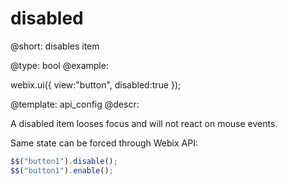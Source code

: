 disabled
=============


@short: disables item
	

@type:  bool
@example:

webix.ui({
    view:"button",
    disabled:true
});

@template:	api_config
@descr:

A disabled item looses  focus and will not react on mouse events. 

Same state can be forced through Webix API:

~~~js
$$("button1").disable();
$$("button1").enable();
~~~